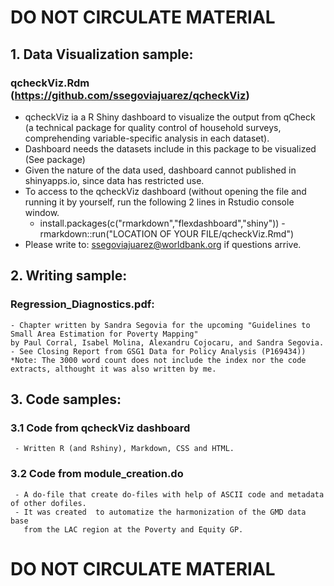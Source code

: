
# **DO NOT CIRCULATE MATERIAL**



## 1. Data Visualization sample: 
   ### qcheckViz.Rdm   (https://github.com/ssegoviajuarez/qcheckViz)
   - qcheckViz ia a R Shiny dashboard to visualize the output from qCheck (a technical package for quality control of household surveys, comprehending variable-specific 	analysis in each dataset).
   - Dashboard needs the datasets include in this package to be visualized (See package)
   - Given the nature of the data used, dashboard cannot published in shinyapps.io, since data has restricted use.
   - To access to the qcheckViz dashboard (without opening the file and running it by yourself, run the following 2 lines in Rstudio console window.
        - install.packages(c("rmarkdown","flexdashboard","shiny"))
	- rmarkdown::run("LOCATION OF YOUR FILE/qcheckViz.Rmd")
   - Please write to: ssegoviajuarez@worldbank.org if questions arrive.

## 2. Writing sample: 
   ### Regression_Diagnostics.pdf:
    - Chapter written by Sandra Segovia for the upcoming "Guidelines to Small Area Estimation for Poverty Mapping" 
    by Paul Corral, Isabel Molina, Alexandru Cojocaru, and Sandra Segovia.
    - See Closing Report from GSG1 Data for Policy Analysis (P169434))
    *Note: The 3000 word count does not include the index nor the code extracts, althought it was also written by me.

## 3. Code samples:
   ### 3.1 Code from qcheckViz dashboard
     - Written R (and Rshiny), Markdown, CSS and HTML.
   ### 3.2 Code from module_creation.do
     - A do-file that create do-files with help of ASCII code and metadata of other dofiles. 
     - It was created  to automatize the harmonization of the GMD data base
       from the LAC region at the Poverty and Equity GP.


# **DO NOT CIRCULATE MATERIAL**
